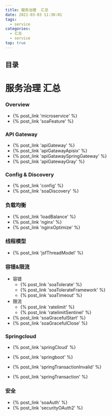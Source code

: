 ```yaml
---
title: 服务治理  汇总
date: 2021-03-03 11:30:01
tags:
  - service
categories: 
  - 汇总
  - service
top: true  
---
```


<p></p>
<!-- more -->

## 目录
<!-- toc -->

# 服务治理  汇总
### Overview
+ {% post_link 'microservice' %}
+ {% post_link 'soaFeature' %}

### API Gateway
+ {% post_link 'apiGateway' %}
+ {% post_link 'apiGatawayApisix' %}
+ {% post_link 'apiGatawaySpringGateway' %}
+ {% post_link 'apiGatewayGray' %}



### Config & Discovery

+ {% post_link 'config' %}
+ {% post_link 'soaDiscovery' %} 

### 负载均衡
- {% post_link 'loadBalance' %}
- {% post_link 'nginx' %}
- {% post_link 'nginxOptimize' %}

### 线程模型
+ {% post_link 'jsfThreadModel' %}

### 容错&限流
+ 容错
    + {% post_link 'soaTolerate' %}
    + {% post_link 'soaTolerateFramework' %}
	+ {% post_link 'soaTimeout' %}
+ 限流
    + {% post_link  'ratelimit' %}
    + {% post_link  'ratelimitSentinel' %}
+ {% post_link 'soaGracefulStart' %} 
+ {% post_link 'soaGracefulClose' %} 

### Springcloud
+ {% post_link 'springCloud' %}
+ {% post_link 'springboot' %}

+ {% post_link 'springTransactionInvalid' %}
+ {% post_link 'springTransaction' %}

### 安全
+ {% post_link 'soaAuth' %}
+ {% post_link 'securityOAuth2' %}













